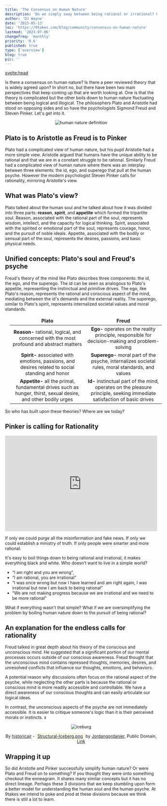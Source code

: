 ```yaml
---
title: 'The Consensus on Human Nature'
description: 'Do we simply sway between being rational or irrational? Or is it more complicated?'
author: 'DJ Wayne'
date: '2023-05-13'
loc: 'https://9takes.com/blog/community/consensus-on-human-nature'
lastmod: '2023-07-06'
changefreq: 'monthly'
priority: '0.6'
published: true
type: ['overview']
blog: true
pic: ''
---
```


<svelte:head>

  <!-- <meta property="og:image" content="https://9takes.com/blogs/consensus-on-human-nature.webp" /> -->
  <link rel="canonical" href="https://9takes.com/blog/community/consensus-on-human-nature">
</svelte:head>

<!-- <script>
	import  PopCard  from "../../lib/components/atoms/PopCard.svelte";
</script> -->

<p class="firstLetter">Is there a consensus on human nature? Is there a peer reviewed theory that is widely agreed upon? In short no, but there have been two main perspectives that keep coming up that are worth looking at. One is that the theory is complicated but the other boils down to human nature fluctuating between being logical and illogical. The philosophers Plato and Aristotle had stood on opposing sides and so have the psychologists Sigmond Freud and Steven Pinker. Let's get into it.</p>

<div style="text-align: center;" >
<img src="/blogs/human-nature.webp" alt="human nature definition" />
</div>

## Plato is to Aristotle as Freud is to Pinker

Plato had a complicated view of human nature, but his pupil Aristotle had a more simple view. Aristotle argued that humans have the unique ability to be rational and that we are in a constant struggle to be rational. Similarly Freud had a complicated view of human nature where there was an interplay between three elements: the id, ego, and superego that pull at the human psyche. However the modern psychologist Steven Pinker calls for rationality, mirroring Aristotle's view.

## What was Plato's view?

Plato talked about the human soul and he talked about how it was divided into three parts: **reason**, **spirit**, and **appetite** which formed the tripartite soul. Reason, associated with the rational part of the soul, represents wisdom, intellect, and the capacity for logical thinking. Spirit, associated with the spirited or emotional part of the soul, represents courage, honor, and the pursuit of noble ideals. Appetite, associated with the bodily or sensual part of the soul, represents the desires, passions, and basic physical needs.

## Unified concepts: Plato's soul and Freud's psyche

Freud's theory of the mind like Plato describes three components: the id, the ego, and the superego. The id can be seen as analogous to Plato's appetite, representing the instinctual and primitive drives. The ego, like Plato's reason, represents the rational and conscious aspect of the mind, mediating between the id's demands and the external reality. The superego, similar to Plato's spirit, represents internalized societal values and moral standards.

| Plato                                                                                                          | Freud                                                                                                                    |
| -------------------------------------------------------------------------------------------------------------- | ------------------------------------------------------------------------------------------------------------------------ |
| **Reason-** rational, logical, and concerned with the most profound and abstract matters                       | **Ego-** operates on the reality principle, responsible for decision-making and problem-solving                          |
| **Spirit-** associated with emotions, passions, and desires related to social standing and honor               | **Superego-** moral part of the psyche, internalizes societal rules, moral standards, and values                         |
| **Appetite-** all the primal, fundamental drives such as hunger, thirst, sexual desire, and other bodily urges | **Id-** instinctual part of the mind, operates on the pleasure principle, seeking immediate satisfaction of basic drives |

So who has built upon these theories? Where are we today?

## Pinker is calling for Rationality

<div style="display:flex; align-items: center; justify-content: center;">
<iframe width="560" height="315" src="https://www.youtube.com/embed/qdzNKQwkp-Y?clip=Ugkx11XnGz8VeWrGta-a6JkOjd8jug3kSFB3&amp;clipt=EOjvARjzygM" title="Pinker's call for rationality" frameborder="0" allow="accelerometer; autoplay; clipboard-write; encrypted-media; gyroscope; picture-in-picture; web-share" allowfullscreen></iframe>
</div>

If only we could purge all the misinformation and fake news. If only we could establish a ministry of truth. If only people were smarter and more rational.

It's easy to boil things down to being rational and irrational, it makes everything black and white. Who doesn’t want to live in a simple world?

- “I am right and you are wrong”,
- “I am rational, you are irrational”
- “I was once wrong but now I have learned and am right again, I was irrational but now I am back to being rational”
- “We are not making progress because we are irrational and we need to be more rational”

What if everything wasn't that simple? What if we are oversimplifying the problem by boiling human nature down to the pursuit of being rational?

## An explanation for the endless calls for rationality

Freud talked in great depth about his theory of the conscious and unconscious mind. He suggested that a significant portion of our mental processes occurs outside of our conscious awareness. Freud thought that the unconscious mind contains repressed thoughts, memories, desires, and unresolved conflicts that influence our thoughts, emotions, and behaviors.

A potential reason why discussions often focus on the rational aspect of the psyche, while neglecting the other parts is because the rational or conscious mind is more readily accessible and controllable. We have a direct awareness of our conscious thoughts and can easily articulate our logical ideas.

In contrast, the unconscious aspects of the psyche are not immediately accessible. It is easier to critique someone's logic than it is their perceived morals or instincts.
x
<div style="text-align: center;" >
<img src="/blogs/structural-iceberg.svg" alt="iceburg" />

By <a href="//commons.wikimedia.org/wiki/User:Historicair" title="User:Historicair">historicair</a> - <span style="border:1px dotted #FC0;padding:0 4px"><a href="https://en.wikipedia.org/wiki/File:Structural-Iceberg.png" class="extiw" title="en:File:Structural-Iceberg.png">Structural-Iceberg.png</a></span> by <a href="https://en.wikipedia.org/wiki/User:Jordangordanier" class="extiw" title="en:User:Jordangordanier">Jordangordanier</a>, Public Domain, <a href="https://commons.wikimedia.org/w/index.php?curid=1467156">Link</a>

</div>

## Wrapping it up

So did Aristotle and Pinker successfully simplify human nature? Or were Plato and Freud on to something? If you thought they were onto something checkout the enneagram. It shares many similar concepts but it has no direct lineage. Perhaps these 3 divisions that we keep stumbling upon form a better model for understanding the human soul and the human psyche. At 9takes we intend to poke and prod at these divisions because we think there is still a lot to learn.

<style>
    table {
        margin: 1rem;
    }

.scroll-table {
    overflow-x: scroll;
}
tr {

    border: var(--classic-border);
    text-align: center;
}
td {

    border: var(--classic-border);
    text-align: center;
}
th {

    border: var(--classic-border);
    text-align: center;
}

.scroll-table::-webkit-scrollbar {
    width: 4px;
}

.scroll-table::-webkit-scrollbar-track {
    box-shadow: 0 0 4px slategrey;
}

.scroll-table::-webkit-scrollbar-thumb {
    background-color: slategrey;
    /*outline: .5px solid slategrey;*/
}

</style>
